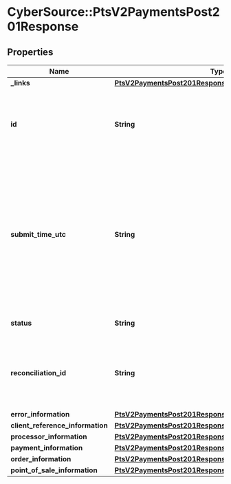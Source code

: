# CyberSource::PtsV2PaymentsPost201Response

## Properties
Name | Type | Description | Notes
------------ | ------------- | ------------- | -------------
**_links** | [**PtsV2PaymentsPost201ResponseLinks**](PtsV2PaymentsPost201ResponseLinks.md) |  | [optional] 
**id** | **String** | An unique identification number assigned by CyberSource to identify the submitted request. | [optional] 
**submit_time_utc** | **String** | Time of request in UTC. &#x60;Format: YYYY-MM-DDThh:mm:ssZ&#x60;  Example 2016-08-11T22:47:57Z equals August 11, 2016, at 22:47:57 (10:47:57 p.m.). The T separates the date and the time. The Z indicates UTC.  | [optional] 
**status** | **String** | The status of the submitted transaction. | [optional] 
**reconciliation_id** | **String** | The reconciliation id for the submitted transaction. This value is not returned for all processors.  | [optional] 
**error_information** | [**PtsV2PaymentsPost201ResponseErrorInformation**](PtsV2PaymentsPost201ResponseErrorInformation.md) |  | [optional] 
**client_reference_information** | [**PtsV2PaymentsPost201ResponseClientReferenceInformation**](PtsV2PaymentsPost201ResponseClientReferenceInformation.md) |  | [optional] 
**processor_information** | [**PtsV2PaymentsPost201ResponseProcessorInformation**](PtsV2PaymentsPost201ResponseProcessorInformation.md) |  | [optional] 
**payment_information** | [**PtsV2PaymentsPost201ResponsePaymentInformation**](PtsV2PaymentsPost201ResponsePaymentInformation.md) |  | [optional] 
**order_information** | [**PtsV2PaymentsPost201ResponseOrderInformation**](PtsV2PaymentsPost201ResponseOrderInformation.md) |  | [optional] 
**point_of_sale_information** | [**PtsV2PaymentsPost201ResponsePointOfSaleInformation**](PtsV2PaymentsPost201ResponsePointOfSaleInformation.md) |  | [optional] 


